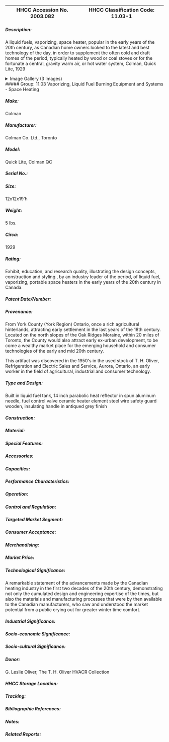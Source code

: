 | **HHCC Accession No. 2003.082** |**HHCC Classification Code:  11.03-1**|
| ----------- | ----------- |
##### Description:
A liquid fuels, vaporizing, space heater, popular in the early years of the 20th century, as Canadian home owners looked to the latest and best technology of the day, in order to supplement the often cold and draft homes of the period, typically heated by wood or coal stoves or for the fortunate a central, gravity warm air, or hot water system, Colman, Quick Lite, 1929


<details>
	<summary>Image Gallery (3 Images)</summary>
<div class="gallery gallery-wrapper--full" contenteditable="false" data-is-empty="false" data-translation="Add images" data-columns="6">
<figure class="gallery__item"><a href="#DOMAIN_NAME#gallery/11.03-1.jpg" data-size="1570x1389"><img src="#DOMAIN_NAME#gallery/11.03-1-thumbnail.jpg" alt=""></a></figure>
<figure class="gallery__item"><a href="#DOMAIN_NAME#gallery/11.03-1a.jpg" data-size="1459x1689"><img src="#DOMAIN_NAME#gallery/11.03-1a-thumbnail.jpg" alt=""></a></figure>
<figure class="gallery__item"><a href="#DOMAIN_NAME#gallery/11.03-1b.jpg" data-size="1270x1693"><img src="#DOMAIN_NAME#gallery/11.03-1b-thumbnail.jpg" alt=""></a></figure>
</div>
</details>
##### Group:
11.03 Vaporizing, Liquid Fuel Burning Equipment and Systems - Space Heating

##### Make:
Colman

##### Manufacturer:
Colman Co. Ltd., Toronto

##### Model:
Quick Lite, Colman QC

##### Serial No.:


##### Size:
12x12x19'h

##### Weight:
5 lbs.

##### Circa:
1929

##### Rating:
Exhibit, education, and research quality, illustrating the design concepts, construction and styling , by an industry leader of the period, of liquid fuel, vaporizing, portable space heaters in the early years of the 20th century in Canada.

##### Patent Date/Number:


##### Provenance:
From York County (York Region) Ontario, once a rich agricultural hinterlands, attracting early settlement in the last years of the 18th century. Located on the north slopes of the Oak Ridges Moraine, within 20 miles of Toronto, the County would also attract early ex-urban development, to be come a wealthy market place for the emerging household and consumer technologies of the early and mid 20th century. 

This artifact was discovered in the 1950's in the used stock of T. H. Oliver, Refrigeration and Electric Sales and Service, Aurora, Ontario, an early worker in the field of agricultural, industrial and consumer technology.

##### Type and Design:
Built in liquid fuel tank,
14 inch parabolic heat reflector in spun aluminum
needle, fuel control valve
ceramic heater element 
steel wire safety guard
wooden, insulating handle in antiqued grey finish

##### Construction:


##### Material:


##### Special Features:


##### Accessories:


##### Capacities:


##### Performance Characteristics:


##### Operation:


##### Control and Regulation:


##### Targeted Market Segment:


##### Consumer Acceptance:


##### Merchandising:


##### Market Price:


##### Technological Significance:
A remarkable statement of the advancements made by the Canadian heating industry in the first two decades of the 20th century, demonstrating not only the cumulated design and engineering expertise of the times, but also the materials and manufacturing processes that were by then available to the Canadian manufacturers, who saw and understood the market potential from a public crying out for greater winter time comfort.

##### Industrial Significance:


##### Socio-economic Significance:


##### Socio-cultural Significance:


##### Donor:
G. Leslie Oliver, The T. H. Oliver HVACR Collection

##### HHCC Storage Location:


##### Tracking:


##### Bibliographic References:


##### Notes:


##### Related Reports:

